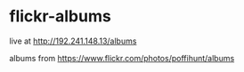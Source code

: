 # flickr-albums

live at http://192.241.148.13/albums

albums from https://www.flickr.com/photos/poffihunt/albums
